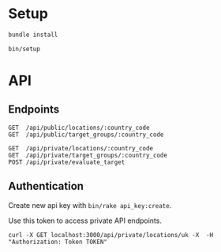 # Setup

```sh
bundle install

bin/setup
```

# API

## Endpoints

```
GET  /api/public/locations/:country_code
GET  /api/public/target_groups/:country_code

GET  /api/private/locations/:country_code
GET  /api/private/target_groups/:country_code
POST /api/private/evaluate_target
```

## Authentication

Create new api key with `bin/rake api_key:create`.

Use this token to access private API endpoints.

```
curl -X GET localhost:3000/api/private/locations/uk -X  -H "Authorization: Token TOKEN"
```
